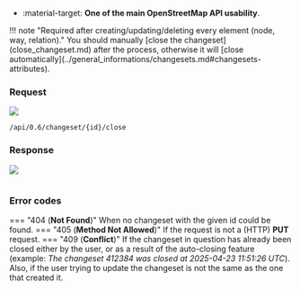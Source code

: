 <div class="grid cards" markdown>

- :material-target: **One of the main OpenStreetMap API usability**.

</div>
<!--brak opisu-->
!!! note "Required after creating/updating/deleting every element (node, way, relation)."
    You should manually [close the changeset](close_changeset.md) after the process, otherwise it will [close automatically](../general_informations/changesets.md#changesets-attributes).

### Request

![](https://img.shields.io/badge/PUT-lightblue)

```
/api/0.6/changeset/{id}/close
```

### Response

![](https://img.shields.io/badge/Response-200%20OK-brightgreen)

``` title="succesClosechangeset_example.xml" linenums="1"

```

### Error codes

=== "404 (**Not Found**)"
    When no changeset with the given id could be found.
=== "405 (**Method Not Allowed**)"
    If the request is not a (HTTP) **PUT** request.<!--niepotrzebne pogrubienie-->
=== "409 (**Conflict**)"
    If the changeset in question has already been closed either by the user, or as a result of the auto-closing feature (example: *The changeset 412384 was closed at 2025-04-23 11:51:26 UTC*). Also, if the user trying to update the changeset is not the same as the one that created it.